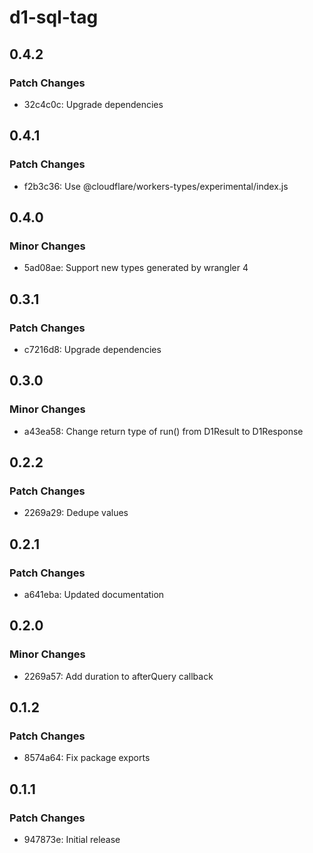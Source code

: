 # d1-sql-tag

## 0.4.2

### Patch Changes

- 32c4c0c: Upgrade dependencies

## 0.4.1

### Patch Changes

- f2b3c36: Use @cloudflare/workers-types/experimental/index.js

## 0.4.0

### Minor Changes

- 5ad08ae: Support new types generated by wrangler 4

## 0.3.1

### Patch Changes

- c7216d8: Upgrade dependencies

## 0.3.0

### Minor Changes

- a43ea58: Change return type of run() from D1Result to D1Response

## 0.2.2

### Patch Changes

- 2269a29: Dedupe values

## 0.2.1

### Patch Changes

- a641eba: Updated documentation

## 0.2.0

### Minor Changes

- 2269a57: Add duration to afterQuery callback

## 0.1.2

### Patch Changes

- 8574a64: Fix package exports

## 0.1.1

### Patch Changes

- 947873e: Initial release
